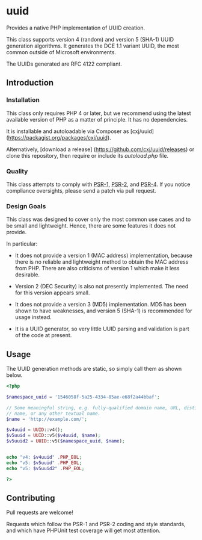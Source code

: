 # uuid
Provides a native PHP implementation of UUID creation.

This class supports version 4 (random) and version 5 (SHA-1) UUID
generation algorithms.  It generates the DCE 1.1 variant UUID, the most
common outside of Microsoft environments.

The UUIDs generated are RFC 4122 compliant.


## Introduction

### Installation

This class only requires PHP 4 or later, but we recommend using the latest
available version of PHP as a matter of principle.  It has no dependencies.

It is installable and autoloadable via Composer as [cxj/uuid]
(https://packagist.org/packages/cxj/uuid).

Alternatively, [download a release]
(https://github.com/cxj/uuid/releases) or clone this repository, then require
or include its _autoload.php_ file.


### Quality

This class attempts to comply with [PSR-1][], [PSR-2][], and [PSR-4][]. If
you notice compliance oversights, please send a patch via pull request.

[PSR-1]: https://github.com/php-fig/fig-standards/blob/master/accepted/PSR-1-basic-coding-standard.md
[PSR-2]: https://github.com/php-fig/fig-standards/blob/master/accepted/PSR-2-coding-style-guide.md
[PSR-4]: https://github.com/php-fig/fig-standards/blob/master/accepted/PSR-4-autoloader.md


### Design Goals

This class was designed to cover only the most common use cases and to be 
small and lightweight.  Hence, there are some features it does not provide.

In particular:

* It does not provide a version 1 (MAC address) implementation, because there is no reliable and lightweight method to obtain the MAC address from PHP.  There are also criticisms of version 1 which make it less desirable.

* Version 2 (DEC Security) is also not presently implemented.  The need for this version appears small.

* It does not provide a version 3 (MD5) implementation.  MD5 has been shown to have weaknesses, and version 5 (SHA-1) is recommended for usage instead.

* It is a UUID generator, so very little UUID parsing and validation is part of the code at present.



## Usage

The UUID generation methods are static, so simply call them as shown below.

```php
<?php

$namespace_uuid = '1546058f-5a25-4334-85ae-e68f2a44bbaf';

// Some meaningful string, e.g. fully-qualified domain name, URL, distinguished
// name, or any other textual name.
$name = 'http://example.com/';

$v4uuid = UUID::v4();
$v5uuid = UUID::v5($v4uuid, $name);
$v5uuid2 = UUID::v5($namespace_uuid, $name);


echo "v4: $v4uuid" .PHP_EOL;
echo "v5: $v5uuid" .PHP_EOL;
echo "v5: $v5uuid2" .PHP_EOL;

?>
```

## Contributing

Pull requests are welcome!

Requests which follow the PSR-1 and PSR-2 coding and style standards, and which
have PHPUnit test coverage will get most attention.
